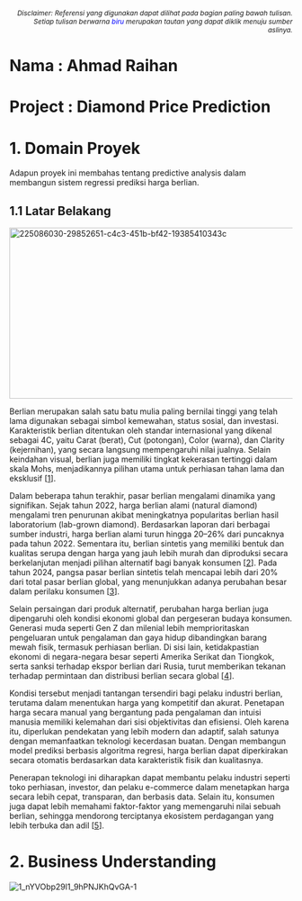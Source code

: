 <p align="right" style="font-size: 12px;">
<i>Disclaimer: Referensi yang digunakan dapat dilihat pada bagian paling bawah tulisan. Setiap tulisan berwarna <span style="color:blue;">biru</span> merupakan tautan yang dapat diklik menuju sumber aslinya.</i>
</p>

# Nama : Ahmad Raihan
# Project : Diamond Price Prediction

# 1. Domain Proyek
Adapun proyek ini membahas tentang predictive analysis dalam membangun sistem regressi prediksi harga berlian. 

## 1.1 Latar Belakang
<img width="865" height="304" alt="225086030-29852651-c4c3-451b-bf42-19385410343c" src="https://github.com/user-attachments/assets/ea95731c-fbd1-4b41-bf86-849749ab0961" />

Berlian merupakan salah satu batu mulia paling bernilai tinggi yang telah lama digunakan sebagai simbol kemewahan, status sosial, dan investasi. Karakteristik berlian ditentukan oleh standar internasional yang dikenal sebagai 4C, yaitu Carat (berat), Cut (potongan), Color (warna), dan Clarity (kejernihan), yang secara langsung mempengaruhi nilai jualnya. Selain keindahan visual, berlian juga memiliki tingkat kekerasan tertinggi dalam skala Mohs, menjadikannya pilihan utama untuk perhiasan tahan lama dan eksklusif [[1](https://4cs.gia.edu/en-us/4cs-of-diamond-quality/)].

Dalam beberapa tahun terakhir, pasar berlian mengalami dinamika yang signifikan. Sejak tahun 2022, harga berlian alami (natural diamond) mengalami tren penurunan akibat meningkatnya popularitas berlian hasil laboratorium (lab-grown diamond). Berdasarkan laporan dari berbagai sumber industri, harga berlian alami turun hingga 20–26% dari puncaknya pada tahun 2022. Sementara itu, berlian sintetis yang memiliki bentuk dan kualitas serupa dengan harga yang jauh lebih murah dan diproduksi secara berkelanjutan menjadi pilihan alternatif bagi banyak konsumen [[2](https://www.rmol.id/bisnis/read/2023/10/03/591584/harga-berlian-merosot-konsumen-lebih-suka-habiskan-uang-untuk-makan-dan-traveling)]. Pada tahun 2024, pangsa pasar berlian sintetis telah mencapai lebih dari 20% dari total pasar berlian global, yang menunjukkan adanya perubahan besar dalam perilaku konsumen [[3](https://diamondion.com/global-diamond-market-to-reach-4149-billion-in-2024-asia-pacific-demand-surges/)].

Selain persaingan dari produk alternatif, perubahan harga berlian juga dipengaruhi oleh kondisi ekonomi global dan pergeseran budaya konsumen. Generasi muda seperti Gen Z dan milenial lebih memprioritaskan pengeluaran untuk pengalaman dan gaya hidup dibandingkan barang mewah fisik, termasuk perhiasan berlian. Di sisi lain, ketidakpastian ekonomi di negara-negara besar seperti Amerika Serikat dan Tiongkok, serta sanksi terhadap ekspor berlian dari Rusia, turut memberikan tekanan terhadap permintaan dan distribusi berlian secara global [[4](https://www.wsj.com/business/retail/de-beers-diamonds-price-lab-grown-468b33ab)].

Kondisi tersebut menjadi tantangan tersendiri bagi pelaku industri berlian, terutama dalam menentukan harga yang kompetitif dan akurat. Penetapan harga secara manual yang bergantung pada pengalaman dan intuisi manusia memiliki kelemahan dari sisi objektivitas dan efisiensi. Oleh karena itu, diperlukan pendekatan yang lebih modern dan adaptif, salah satunya dengan memanfaatkan teknologi kecerdasan buatan. Dengan membangun model prediksi berbasis algoritma regresi, harga berlian dapat diperkirakan secara otomatis berdasarkan data karakteristik fisik dan kualitasnya.

Penerapan teknologi ini diharapkan dapat membantu pelaku industri seperti toko perhiasan, investor, dan pelaku e-commerce dalam menetapkan harga secara lebih cepat, transparan, dan berbasis data. Selain itu, konsumen juga dapat lebih memahami faktor-faktor yang memengaruhi nilai sebuah berlian, sehingga mendorong terciptanya ekosistem perdagangan yang lebih terbuka dan adil [[5](https://www.globenewswire.com/news-release/2025/05/22/3086367/28124/en/Diamond-Jewelry-Market-Forecast-2025-2030-Lab-Grown-Diamonds-Propel-Sustainability-and-Affordability.html)].

# 2. Business Understanding
![1_nYVObp29l1_9hPNJKhQvGA-1](https://github.com/user-attachments/assets/bc3fc484-02be-40d6-8f9a-570f3d4d9fac)
